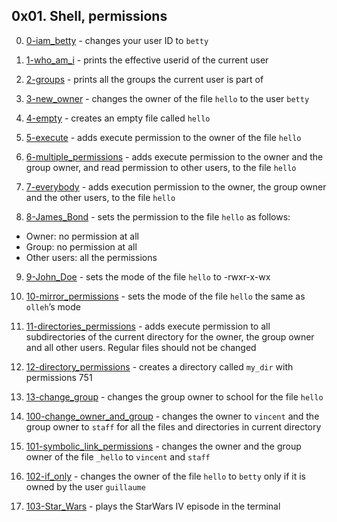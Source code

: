 ## 0x01. Shell, permissions

0. [0-iam_betty](./0-iam_betty) - changes your user ID to `betty`

1. [1-who_am_i](./1-who_am_i) - prints the effective userid of the current user

2. [2-groups](./2-groups) - prints all the groups the current user is part of

3. [3-new_owner](./3-new_owner) - changes the owner of the file `hello` to the user `betty`

4. [4-empty](./4-empty) - creates an empty file called `hello`

5. [5-execute](./5-execute) - adds execute permission to the owner of the file `hello`

6. [6-multiple_permissions](./6-multiple_permissions) - adds execute permission to the owner and the group owner, and read permission to other users, to the file `hello`

7. [7-everybody](./7-everybody) - adds execution permission to the owner, the group owner and the other users, to the file `hello`

8. [8-James_Bond](./8-James_Bond) -  sets the permission to the file `hello` as follows: 
* Owner: no permission at all
* Group: no permission at all
* Other users: all the permissions

9. [9-John_Doe](./9-John_Doe) - sets the mode of the file `hello` to -rwxr-x-wx

10. [10-mirror_permissions](./10-mirror_permissions) - sets the mode of the file `hello` the same as `olleh`’s mode

11. [11-directories_permissions](./11-directories_permissions) - adds execute permission to all subdirectories of the current directory for the owner, the group owner and all other users. Regular files should not be changed

12.  [12-directory_permissions](./12-directory_permissions) - creates a directory called `my_dir` with permissions 751  

13.  [13-change_group](./13-change_group) - changes the group owner to school for the file `hello`

14. [100-change_owner_and_group](./100-change_owner_and_group) - changes the owner to `vincent` and the group owner to `staff` for all the files and directories in current directory

15. [101-symbolic_link_permissions](./101-symbolic_link_permissions) - changes the owner and the group owner of the file `_hello` to `vincent` and `staff`

16. [102-if_only](./102-if_only) - changes the owner of the file `hello` to `betty` only if it is owned by the user `guillaume`

17. [103-Star_Wars](./103-Star_Wars) - plays the StarWars IV episode in the terminal
